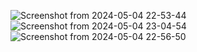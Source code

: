 ![Screenshot from 2024-05-04 22-53-44](https://github.com/Waddenn/asi-2-25-c_next-places/assets/115143365/f9f064cf-4bd8-4ccd-b25a-d5e9cc23072f)
![Screenshot from 2024-05-04 23-04-54](https://github.com/Waddenn/asi-2-25-c_next-places/assets/115143365/ad769591-83c4-407f-927b-aa715ff0a2c0)
![Screenshot from 2024-05-04 22-56-50](https://github.com/Waddenn/asi-2-25-c_next-places/assets/115143365/ce1b4bfb-b737-4e39-9315-0845f8cddfa0)
